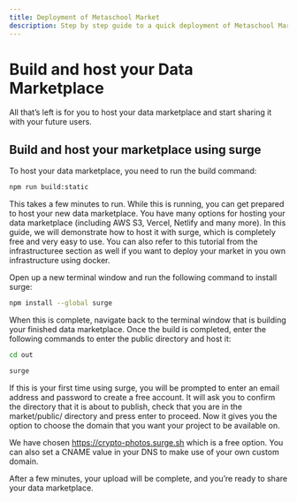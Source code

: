 ```yaml
---
title: Deployment of Metaschool Market
description: Step by step guide to a quick deployment of Metaschool Market
---
```


# Build and host your Data Marketplace

All that’s left is for you to host your data marketplace and start sharing it with your future users.

## **Build and host your marketplace using surge**

To host your data marketplace, you need to run the build command:

```bash
npm run build:static
```

This takes a few minutes to run. While this is running, you can get prepared to host your new data marketplace. You have many options for hosting your data marketplace (including AWS S3, Vercel, Netlify and many more). In this guide, we will demonstrate how to host it with surge, which is completely free and very easy to use. You can also refer to this tutorial from the infrastructuree section as well if you want to deploy your market in you own infrastructure using docker.

Open up a new terminal window and run the following command to install surge:

```bash
npm install --global surge
```

When this is complete, navigate back to the terminal window that is building your finished data marketplace. Once the build is completed, enter the following commands to enter the public directory and host it:

```bash
cd out
```

```bash
surge
```

If this is your first time using surge, you will be prompted to enter an email address and password to create a free account. It will ask you to confirm the directory that it is about to publish, check that you are in the market/public/ directory and press enter to proceed. Now it gives you the option to choose the domain that you want your project to be available on.

We have chosen https://crypto-photos.surge.sh which is a free option. You can also set a CNAME value in your DNS to make use of your own custom domain.

After a few minutes, your upload will be complete, and you’re ready to share your data marketplace.
